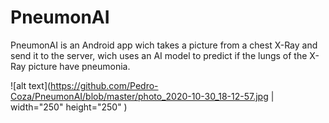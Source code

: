 # PneumonAI
PneumonAI is an Android app wich takes a picture from a chest X-Ray and send it to the server, wich uses an AI model to predict if the lungs of the X-Ray picture have pneumonia.





![alt text](https://github.com/Pedro-Coza/PneumonAI/blob/master/photo_2020-10-30_18-12-57.jpg | width="250" height="250" )
